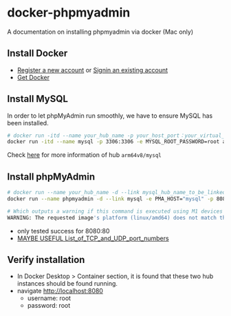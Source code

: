 # docker-phpmyadmin
A documentation on installing phpmyadmin via docker (Mac only)

## Install Docker
- [Register a new account](https://hub.docker.com/signup) or [Signin an existing account](https://login.docker.com/u/login/identifier?state=hKFo2SBoSDBFNUxTSlVuelF4R2E5WlFWaUVWcGtHMVo4SUdpLaFur3VuaXZlcnNhbC1sb2dpbqN0aWTZIGgwTzM0VTQ5NGExUXhid196MUcyUVJJbHRRSDhURVlPo2NpZNkgbHZlOUdHbDhKdFNVcm5lUTFFVnVDMGxiakhkaTluYjk)
- [Get Docker](https://www.docker.com)

## Install MySQL
In order to let phpMyAdmin run smoothly, we have to ensure MySQL has been installed.

```bash
# docker run -itd --name your_hub_name -p your_host_port：your_virtual_host_port -e MYSQL_ROOT_PASSWORD=user_root_password mysql_image_name_with_dashes
docker run -itd --name mysql -p 3306:3306 -e MYSQL_ROOT_PASSWORD=root arm64v8/mysql
```

Check [here](https://hub.docker.com/r/arm64v8/mysql/tags) for more information of hub `arm64v8/mysql`

## Install phpMyAdmin

```bash
# docker run --name your_hub_name -d --link mysql_hub_name_to_be_linked -e -p PMA_HOST="mysql" your_host_port：your_virtual_host_port phpmyadmin_image_name_with_dashes
docker run --name phpmyadmin -d --link mysql -e PMA_HOST="mysql" -p 8080:80 phpmyadmin/phpmyadmin

# Which outputs a warning if this command is executed using M1 devices
WARNING: The requested image's platform (linux/amd64) does not match the detected host platform (linux/arm64/v8) and no specific platform was requested
```

- only tested success for 8080:80
- [MAYBE USEFUL List_of_TCP_and_UDP_port_numbers](https://en.wikipedia.org/wiki/List_of_TCP_and_UDP_port_numbers)

## Verify installation

- In Docker Desktop > Container section, it is found that these two hub instances should be found running.
- navigate [http://localhost:8080](http://localhost:8080)
  - username: root
  - password: root
